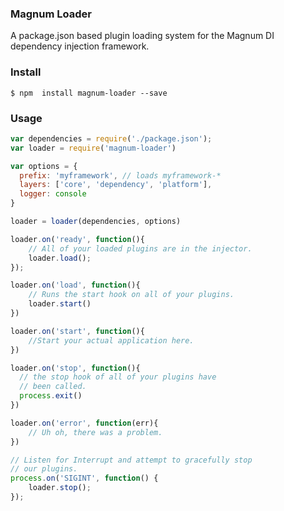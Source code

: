### Magnum Loader

A package.json based plugin loading system for the Magnum DI dependency injection framework.

### Install

```shell
$ npm  install magnum-loader --save
```

### Usage

```javascript
var dependencies = require('./package.json');
var loader = require('magnum-loader')

var options = {
  prefix: 'myframework', // loads myframework-*
  layers: ['core', 'dependency', 'platform'],
  logger: console
}

loader = loader(dependencies, options)

loader.on('ready', function(){
	// All of your loaded plugins are in the injector.
	loader.load();
});

loader.on('load', function(){
    // Runs the start hook on all of your plugins.
	loader.start()
})

loader.on('start', function(){
	//Start your actual application here.
})

loader.on('stop', function(){
  // the stop hook of all of your plugins have
  // been called.
  process.exit()
})

loader.on('error', function(err){
	// Uh oh, there was a problem.
})

// Listen for Interrupt and attempt to gracefully stop 
// our plugins.
process.on('SIGINT', function() {
    loader.stop();
});
```